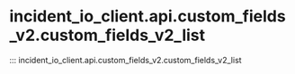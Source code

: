 # incident_io_client.api.custom_fields_v2.custom_fields_v2_list

::: incident_io_client.api.custom_fields_v2.custom_fields_v2_list
